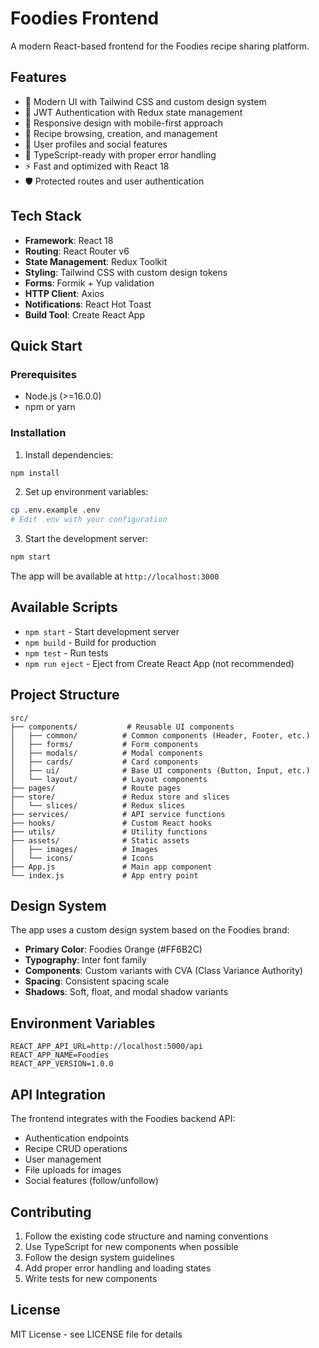 # Foodies Frontend

A modern React-based frontend for the Foodies recipe sharing platform.

## Features

- 🎨 Modern UI with Tailwind CSS and custom design system
- 🔐 JWT Authentication with Redux state management
- 📱 Responsive design with mobile-first approach
- 🍳 Recipe browsing, creation, and management
- 👥 User profiles and social features
- 🎯 TypeScript-ready with proper error handling
- ⚡ Fast and optimized with React 18
- 🛡️ Protected routes and user authentication

## Tech Stack

- **Framework**: React 18
- **Routing**: React Router v6
- **State Management**: Redux Toolkit
- **Styling**: Tailwind CSS with custom design tokens
- **Forms**: Formik + Yup validation
- **HTTP Client**: Axios
- **Notifications**: React Hot Toast
- **Build Tool**: Create React App

## Quick Start

### Prerequisites

- Node.js (>=16.0.0)
- npm or yarn

### Installation

1. Install dependencies:
```bash
npm install
```

2. Set up environment variables:
```bash
cp .env.example .env
# Edit .env with your configuration
```

3. Start the development server:
```bash
npm start
```

The app will be available at `http://localhost:3000`

## Available Scripts

- `npm start` - Start development server
- `npm build` - Build for production
- `npm test` - Run tests
- `npm run eject` - Eject from Create React App (not recommended)

## Project Structure

```
src/
├── components/           # Reusable UI components
│   ├── common/          # Common components (Header, Footer, etc.)
│   ├── forms/           # Form components
│   ├── modals/          # Modal components
│   ├── cards/           # Card components
│   ├── ui/              # Base UI components (Button, Input, etc.)
│   └── layout/          # Layout components
├── pages/               # Route pages
├── store/               # Redux store and slices
│   └── slices/          # Redux slices
├── services/            # API service functions
├── hooks/               # Custom React hooks
├── utils/               # Utility functions
├── assets/              # Static assets
│   ├── images/          # Images
│   └── icons/           # Icons
├── App.js               # Main app component
└── index.js             # App entry point
```

## Design System

The app uses a custom design system based on the Foodies brand:

- **Primary Color**: Foodies Orange (#FF6B2C)
- **Typography**: Inter font family
- **Components**: Custom variants with CVA (Class Variance Authority)
- **Spacing**: Consistent spacing scale
- **Shadows**: Soft, float, and modal shadow variants

## Environment Variables

```env
REACT_APP_API_URL=http://localhost:5000/api
REACT_APP_NAME=Foodies
REACT_APP_VERSION=1.0.0
```

## API Integration

The frontend integrates with the Foodies backend API:

- Authentication endpoints
- Recipe CRUD operations
- User management
- File uploads for images
- Social features (follow/unfollow)

## Contributing

1. Follow the existing code structure and naming conventions
2. Use TypeScript for new components when possible
3. Follow the design system guidelines
4. Add proper error handling and loading states
5. Write tests for new components

## License

MIT License - see LICENSE file for details